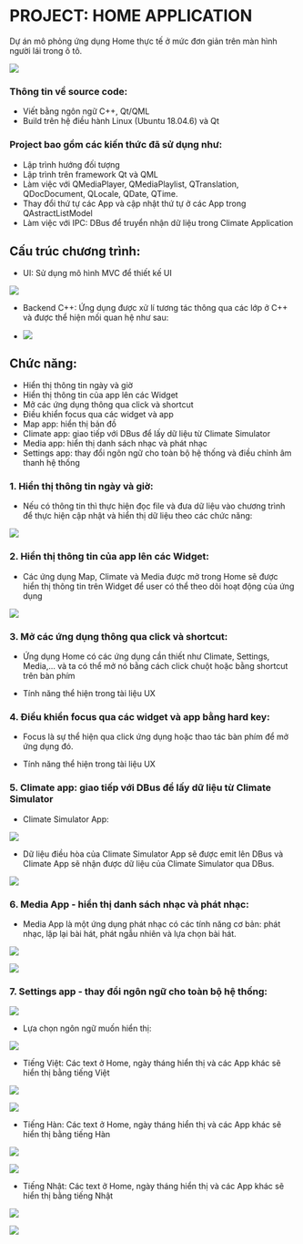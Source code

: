 # PROJECT: HOME APPLICATION 

Dự án mô phỏng ứng dụng Home thực tế ở mức đơn giản trên màn hình người lái trong ô tô.

![](Image/homeScreen.png)

### Thông tin về source code:

- Viết bằng ngôn ngữ C++, Qt/QML 
- Build trên hệ điều hành Linux (Ubuntu 18.04.6) và Qt

### Project bao gồm các kiến thức đã sử dụng như:

- Lập trình hướng đối tượng
- Lập trình trên framework Qt và QML
- Làm việc với QMediaPlayer, QMediaPlaylist, QTranslation, QDocDocument, QLocale, QDate, QTime.
- Thay đổi thứ tự các App và cập nhật thứ tự ở các App trong QAstractListModel
- Làm việc với IPC: DBus để truyển nhận dữ liệu trong Climate Application

## Cấu trúc chương trình: 
- UI: Sử dụng mô hình MVC để thiết kế UI

![](Image/MVC.png)

- Backend C++: Ứng dụng được xử lí tương tác thông qua các lớp ở C++ và được thể hiện mối quan hệ như sau: 

- ![](Image/HomeApp_ClassDiagram.png)

## Chức năng:
- Hiển thị thông tin ngày và giờ
- Hiển thị thông tin của app lên các Widget
- Mở các ứng dụng thông qua click và shortcut
- Điều khiển focus qua các widget và app
- Map app: hiển thị bản đồ
- Climate app: giao tiếp với DBus để lấy dữ liệu từ Climate Simulator
- Media app: hiển thị danh sách nhạc và phát nhạc
- Settings app: thay đổi ngôn ngữ cho toàn bộ hệ thống và điều chỉnh âm thanh hệ thống 

### 1. Hiển thị thông tin ngày và giờ:
- Nếu có thông tin thì thực hiện đọc file và đưa dữ liệu vào chương trình để thực hiện cập nhật và hiển thị dữ liệu theo các chức năng:

![](Image/Statusbar_EN.png)


### 2. Hiển thị thông tin của app lên các Widget:
- Các ứng dụng Map, Climate và Media được mở trong Home sẽ được hiển thị thông tin trên Widget để user có thể theo dõi hoạt động của ứng dụng 

![](Image/Widget.png)

### 3. Mở các ứng dụng thông qua click và shortcut:
- Ứng dụng Home có các ứng dụng cần thiết như Climate, Settings, Media,... và ta có thể mở nó bằng cách click chuột hoặc bằng shortcut trên bàn phím
    
* Tính năng thể hiện trong tài liệu UX


### 4. Điều khiển focus qua các widget và app bằng hard key:
- Focus là sự thể hiện qua click ứng dụng hoặc thao tác bàn phím để mở ứng dụng đó. 

* Tính năng thể hiện trong tài liệu UX

### 5. Climate app: giao tiếp với DBus để lấy dữ liệu từ Climate Simulator

- Climate Simulator App:

![](Image/ClimateSimulator.png)

- Dữ liệu điều hòa của Climate Simulator App sẽ được emit lên DBus và Climate App sẽ nhận được dữ liệu của Climate Simulator qua DBus.

![](Image/DBus.png)

### 6. Media App - hiển thị danh sách nhạc và phát nhạc: 
- Media App là một ứng dụng phát nhạc có các tính năng cơ bản: phát nhạc, lặp lại bài hát, phát ngẫu nhiên và lựa chọn bài hát.
  
![](Image/MediaScreen_CloseDrawer.png)

![](Image/MediaScreen.png)

### 7. Settings app - thay đổi ngôn ngữ cho toàn bộ hệ thống: 

![](Image/settingScreen.png)

- Lựa chọn ngôn ngữ muốn hiển thị:
  
![](Image/SelectLanguage.png)

- Tiếng Việt: Các text ở Home, ngày tháng hiển thị và các App khác sẽ hiển thị bằng tiếng Việt

![](Image/VN_setting.png)

![](Image/VN_Home.png)

- Tiếng Hàn: Các text ở Home, ngày tháng hiển thị và các App khác sẽ hiển thị bằng tiếng Hàn

![](Image/Kr_setting.png)

![](Image/KR_Home.png)

- Tiếng Nhật: Các text ở Home, ngày tháng hiển thị và các App khác sẽ hiển thị bằng tiếng Nhật

![](Image/JP_Setting.png)

![](Image/JP_Home.png)



